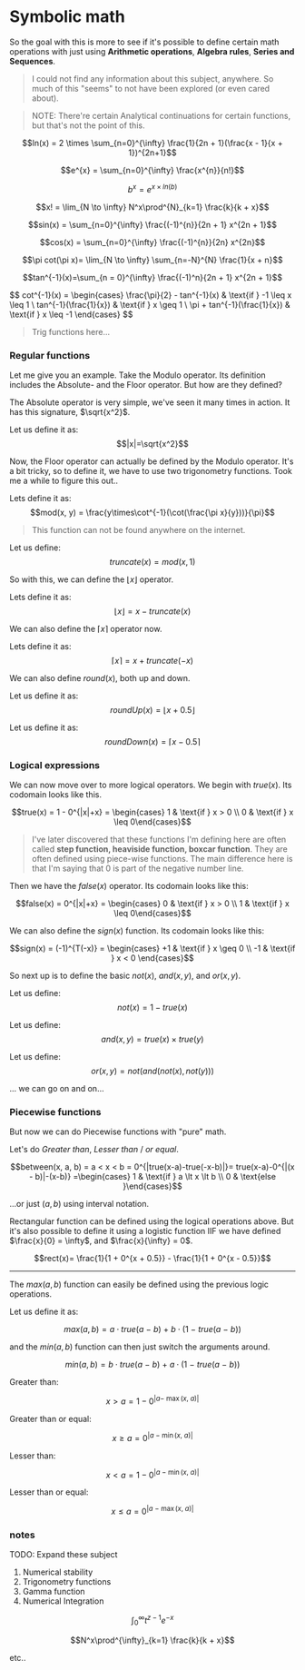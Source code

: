 # Symbolic math

So the goal with this is more to see if it's possible to define certain math operations with just using **Arithmetic operations**, **Algebra rules**, **Series and Sequences**.


> I could not find any information about this subject, anywhere. 
> So much of this "seems" to not have been explored (or even cared about).


> NOTE: There're certain Analytical continuations for certain functions, but that's not the point of this.


$$ln(x) = 2 \times \sum_{n=0}^{\infty} \frac{1}{2n + 1}(\frac{x - 1}{x + 1})^{2n+1}$$

$$e^{x} = \sum_{n=0}^{\infty} \frac{x^{n}}{n!}$$

$$b^{x} = e^{x \times ln(b)}$$

$$x! = \lim_{N \to \infty} N^x\prod^{N}_{k=1} \frac{k}{k + x}$$

$$sin(x) = \sum_{n=0}^{\infty} \frac{(-1)^{n}}{2n + 1} x^{2n + 1}$$

$$cos(x) = \sum_{n=0}^{\infty} \frac{(-1)^{n}}{2n} x^{2n}$$

$$\pi cot(\pi x)= \lim_{N \to \infty} \sum_{n=-N}^{N} \frac{1}{x + n}$$

$$tan^{-1}(x)=\sum_{n = 0}^{\infty} \frac{(-1)^n}{2n + 1} x^{2n + 1}$$

$$
cot^{-1}(x) = \begin{cases} \frac{\pi}{2} - tan^{-1}(x) & \text{if } -1 \leq x \leq 1 \\
tan^{-1}(\frac\{1}{x}) & \text{if } x \geq 1 \\
\pi + tan^{-1}(\frac\{1}{x}) & \text{if } x \leq -1 \end{cases}
$$

> Trig functions here...

### Regular functions
Let me give you an example. Take the Modulo operator. Its definition includes the Absolute- and the Floor operator. But how are they defined?

The Absolute operator is very simple, we've seen it many times in action. It has this signature, $\sqrt{x^2}$.

Let us define it as: $$|x|=\sqrt{x^2}$$

Now, the Floor operator can actually be defined by the Modulo operator. It's a bit tricky, so to define it, we have to use two trigonometry functions. Took me a while to figure this out..

Lets define it as: $$mod(x, y) = \frac{y\times\cot^{-1}(\cot(\frac{\pi x}{y}))}{\pi}$$
>This function can not be found anywhere on the internet.

Let us define: $$truncate(x) = mod(x, 1)$$

So with this, we can define the $\lfloor x \rfloor$ operator.

Lets define it as: $$\lfloor x \rfloor = x - truncate(x)$$

We can also define the $\lceil x \rceil$ operator now.

Lets define it as: $$\lceil x \rceil = x + truncate(-x)$$

We can also define $round(x)$, both up and down.

Let us define it as: $$roundUp(x) = \lfloor x + 0.5 \rfloor$$

Let us define it as: $$roundDown(x) = \lceil x - 0.5 \rceil$$


### Logical expressions
We can now move over to more logical operators. We begin with $true(x)$. Its codomain looks like this.

$$true(x) = 1 - 0^{|x|+x} = \begin{cases} 1 & \text{if } x > 0 \\
0 & \text{if } x \leq   0\end{cases}$$

>I've later discovered that these functions I'm defining here are often called **step function, heaviside function, boxcar function**.
>They are often defined using piece-wise functions. The main difference here is that I'm saying that 0 is part of the negative number line.


Then we have the $false(x)$ operator. Its codomain looks like this:

$$false(x) = 0^{|x|+x} = \begin{cases} 0 & \text{if } x > 0 \\
1 & \text{if } x \leq   0\end{cases}$$

We can also define the $sign(x)$ function. Its codomain looks like this:

$$sign(x) = (-1)^{T(-x)} = \begin{cases} +1 & \text{if } x \geq   0 \\
-1 & \text{if } x < 0 \end{cases}$$

So next up is to define the basic $not(x)$, $and(x, y)$, and $or(x, y)$.

Let us define: $$not(x) = 1 - true(x)$$

Let us define: $$and(x, y) = true(x) \times true(y)$$

Let us define: $$or(x, y) = not(and(not(x), not(y)))$$

... we can go on and on...

### Piecewise functions

But now we can do Piecewise functions with "pure" math.

Let's do *Greater than*, *Lesser than* / *or equal*.

$$between(x, a, b) = a < x < b = 0^{|true(x-a)-true(-x-b)|}= true(x-a)-0^{|(x - b)|-(x-b)} =\begin{cases} 1 & \text{if } a \lt x \lt b \\ 
0 & \text{else }\end{cases}$$

...or just $(a, b)$ using interval notation.


Rectangular function can be defined using the logical operations above. But it's also possible to define it using a logistic function IIF we have defined $\frac{x}{0} = \infty$, and $\frac{x}{\infty} = 0$.

$$rect(x)= \frac{1}{1 + 0^{x + 0.5}} - \frac{1}{1 + 0^{x - 0.5}}$$


----------------------

The $max(a, b)$ function can easily be defined using the previous logic operations.

Let us define it as:

$$max(a, b) = a\cdot true\left(a\ -\ b\right)\ +\ b\cdot\left(1\ -\ true\left(a\ -\ b\right)\right)$$

and the $min(a, b)$ function can then just switch the arguments around.

$$min(a, b) = b\cdot true\left(a\ -\ b\right)\ +\ a\cdot\left(1\ -\ true\left(a\ -\ b\right)\right)$$

Greater than:

$$x \gt a = 1-0^{\left|a-\ \max\left(x,\ a\right)\right|}$$

Greater than or equal:

$$x \geq a = 0^{\left|a\ -\ \min\left(x,\ a\right)\right|}$$

Lesser than:

$$x < a = 1-0^{\left|a\ -\ \min\left(x,\ a\right)\right|}$$

Lesser than or equal:

$$x \leq a = 0^{\left|a\ -\ \max\left(x,\ a\right)\right|}$$

### notes

TODO: Expand these subject
1. Numerical stability
2. Trigonometry functions
3. Gamma function
4. Numerical Integration



$$\int^{\infty}_{0} t^{z-1}e^{-x}$$

$$N^x\prod^{\infty}_{k=1} \frac{k}{k + x}$$

etc..

